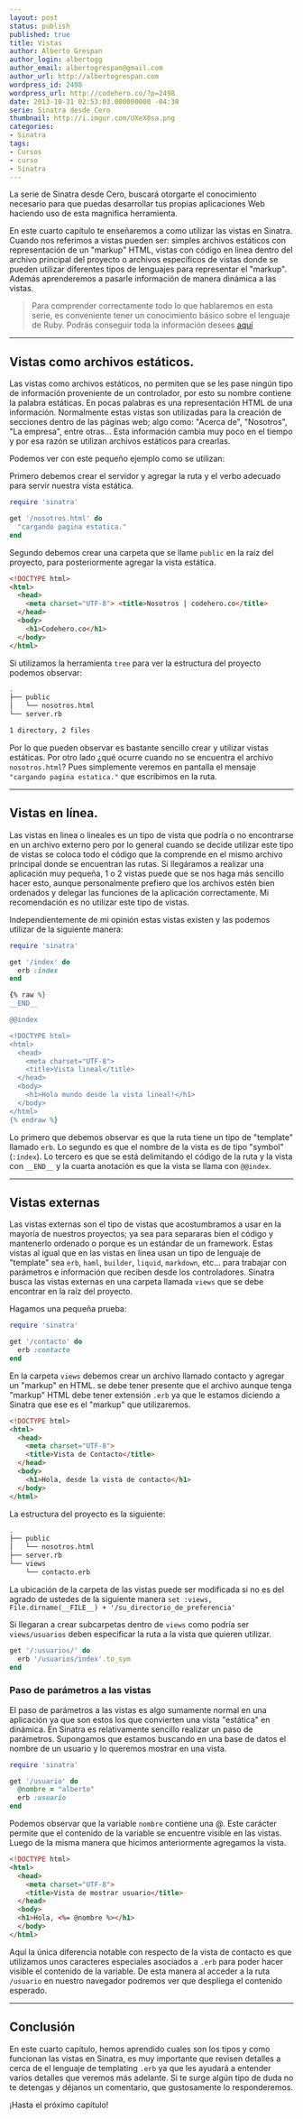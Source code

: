 ```yaml
---
layout: post
status: publish
published: true
title: Vistas
author: Alberto Grespan
author_login: albertogg
author_email: albertogrespan@gmail.com
author_url: http://albertogrespan.com
wordpress_id: 2498
wordpress_url: http://codehero.co/?p=2498
date: 2013-10-31 02:53:03.000000000 -04:30
serie: Sinatra desde Cero
thumbnail: http://i.imgur.com/UXeX0sa.png
categories:
- Sinatra
tags:
- Cursos
- curso
- Sinatra
---
```

<p>La serie de Sinatra desde Cero, buscará otorgarte el conocimiento necesario para que puedas desarrollar tus propias aplicaciones Web haciendo uso de esta magnifica herramienta.</p>

<p>En este cuarto capítulo te enseñaremos a como utilizar las vistas en Sinatra. Cuando nos referimos a vistas pueden ser: simples archivos estáticos con representación de un "markup" HTML, vistas con código en linea dentro del archivo principal del proyecto o archivos específicos de vistas donde se pueden utilizar diferentes tipos de lenguajes para representar el "markup". Además aprenderemos a pasarle información de manera dinámica a las vistas.</p>

<blockquote>
  <p>Para comprender correctamente todo lo que hablaremos en esta serie, es conveniente tener un conocimiento básico sobre el lenguaje de Ruby. Podrás conseguir toda la información desees <a href="http://codehero.co/category/tutoriales/ruby/">aquí</a></p>
</blockquote>

<hr />

<h2>Vistas como archivos estáticos.</h2>

<p>Las vistas como archivos estáticos, no permiten que se les pase ningún tipo de información proveniente de un controlador, por esto su nombre contiene la palabra estáticas. En pocas palabras es una representación HTML de una información. Normalmente estas vistas son utilizadas para la creación de secciones dentro de las páginas web; algo como: "Acerca de", "Nosotros", "La empresa", entre otras… Esta información cambia muy poco en el tiempo y por esa razón se utilizan archivos estáticos para crearlas.</p>

<p>Podemos ver con este pequeño ejemplo como se utilizan:</p>

<p>Primero debemos crear el servidor y agregar la ruta y el verbo adecuado para servir nuestra vista estática.</p>

```ruby
require 'sinatra'

get '/nosotros.html' do
  "cargando pagina estatica."
end
```

<p>Segundo debemos crear una carpeta que se llame <code>public</code> en la raíz del proyecto, para posteriormente agregar la vista estática.</p>

```html
<!DOCTYPE html>
<html>
  <head>
    <meta charset="UTF-8"> <title>Nosotros | codehero.co</title>
  </head>
  <body>
    <h1>Codehero.co</h1>
  </body>
</html>
```

<p>Si utilizamos la herramienta <code>tree</code> para ver la estructura del proyecto podemos observar:</p>

```sh
.
├── public
│   └── nosotros.html
└── server.rb

1 directory, 2 files
```

<p>Por lo que pueden observar es bastante sencillo crear y utilizar vistas estáticas. Por otro lado ¿qué ocurre cuando no se encuentra el archivo <code>nosotros.html</code>? Pues simplemente veremos en pantalla el mensaje <code>"cargando pagina estatica."</code> que escribimos en la ruta.</p>

<hr />

<h2>Vistas en línea.</h2>

<p>Las vistas en linea o lineales es un tipo de vista que podría o no encontrarse en un archivo externo pero por lo general cuando se decide utilizar este tipo de vistas se coloca todo el código que la comprende en el mismo archivo principal donde se encuentran las rutas. Si llegáramos a realizar una aplicación muy pequeña, 1 o 2 vistas puede que se nos haga más sencillo hacer esto, aunque personalmente prefiero que los archivos estén bien ordenados y delegar las funciones de la aplicación correctamente. Mi recomendación es no utilizar este tipo de vistas.</p>

<p>Independientemente de mi opinión estas vistas existen y las podemos utilizar de la siguiente manera:</p>

```ruby
require 'sinatra'

get '/index' do
  erb :index
end

{% raw %}
__END__

@@index

<!DOCTYPE html>
<html>
  <head>
    <meta charset="UTF-8">
    <title>Vista lineal</title>
  </head>
  <body>
    <h1>Hola mundo desde la vista lineal!</h1>
  </body>
</html>
{% endraw %}
```

<p>Lo primero que debemos observar es que la ruta tiene un tipo de "template" llamado <code>erb</code>. Lo segundo es que el nombre de la vista es de tipo "symbol" (<code>:índex</code>). Lo tercero es que se está delimitando el código de la ruta y la vista con <code>__END__</code> y la cuarta anotación es que la vista se llama con <code>@@index</code>.</p>

<hr />

<h2>Vistas externas</h2>

<p>Las vistas externas son el tipo de vistas que acostumbramos a usar en la mayoría de nuestros proyectos; ya sea para separaras bien el código y mantenerlo ordenado o porque es un estándar de un framework. Estas vistas al igual que en las vistas en línea usan un tipo de lenguaje de "template" sea <code>erb</code>, <code>haml</code>, <code>builder</code>, <code>liquid</code>, <code>markdown</code>, etc… para trabajar con parámetros e información que reciben desde los controladores. Sinatra busca las vistas externas en una carpeta llamada <code>views</code> que se debe encontrar en la raíz del proyecto.</p>

<p>Hagamos una pequeña prueba:</p>

```ruby
require 'sinatra'

get '/contacto' do
  erb :contacto
end
```

<p>En la carpeta <code>views</code> debemos crear un archivo llamado contacto y agregar un "markup" en HTML. se debe tener presente que el archivo aunque tenga "markup" HTML debe tener extensión <code>.erb</code> ya que le estamos diciendo a Sinatra que ese es el "markup" que utilizaremos.</p>

```html
<!DOCTYPE html>
<html>
  <head>
    <meta charset="UTF-8">
    <title>Vista de Contacto</title>
  </head>
  <body>
    <h1>Hola, desde la vista de contacto</h1>
  </body>
</html>
```

<p>La estructura del proyecto es la siguiente:</p>

```sh
.
├── public
│   └── nosotros.html
├── server.rb
└── views
    └── contacto.erb
```

<p>La ubicación de la carpeta de las vistas puede ser modificada si no es del agrado de ustedes de la siguiente manera <code>set :views, File.dirname(__FILE__) + '/su_directorio_de_preferencia'</code></p>

<p>Si llegaran a crear subcarpetas dentro de <code>views</code> como podría ser <code>views/usuarios</code> deben especificar la ruta a la vista que quieren utilizar.</p>

```ruby
get '/:usuarios/' do
  erb '/usuarios/index'.to_sym
end
```

<h3>Paso de parámetros a las vistas</h3>

<p>El paso de parámetros a las vistas es algo sumamente normal en una aplicación ya que son estos los que convierten una vista "estática" en dinámica. En Sinatra es relativamente sencillo realizar un paso de parámetros. Supongamos que estamos buscando en una base de datos el nombre de un usuario y lo queremos mostrar en una vista.</p>

```ruby
require 'sinatra'

get '/usuario' do
  @nombre = "alberto"
  erb :usuario
end
```

<p>Podemos observar que la variable <code>nombre</code> contiene una @. Este carácter permite que el contenido de la variable se encuentre visible en las vistas. Luego de la misma manera que hicimos anteriormente agregamos la vista.</p>

```html
<!DOCTYPE html>
<html>
  <head>
    <meta charset="UTF-8">
    <title>Vista de mostrar usuario</title>
  </head>
  <body>
  <h1>Hola, <%= @nombre %></h1>
  </body>
</html>
```

<p>Aquí la única diferencia notable con respecto de la vista de contacto es que utilizamos unos caracteres especiales asociados a <code>.erb</code> para poder hacer visible el contenido de la variable. De esta manera al acceder a la ruta <code>/usuario</code> en nuestro navegador podremos ver que despliega el contenido esperado.</p>

<hr />

<h2>Conclusión</h2>

<p>En este cuarto capítulo, hemos aprendido cuales son los tipos y como funcionan las vistas en Sinatra, es muy importante que revisen detalles a cerca de el lenguaje de templating <code>.erb</code> ya que les ayudará a entender varios detalles que veremos más adelante. Si te surge algún tipo de duda no te detengas y déjanos un comentario, que gustosamente lo responderemos.</p>

<p>¡Hasta el próximo capítulo!</p>

